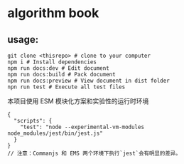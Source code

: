 # algorithm book

## usage:

```shell
git clone <thisrepo> # clone to your computer
npm i # Install dependencies
npm run docs:dev # Edit document
npm run docs:build # Pack document
npm run docs:preview # View document in dist folder
npn run test # Execute all test files
```

本项目使用 ESM 模块化方案和实验性的运行时环境

```jsonc
{
  "scripts": {
    "test": "node --experimental-vm-modules node_modules/jest/bin/jest.js"
  }
}
// 注意：Commanjs 和 EMS 两个环境下执行`jest`会有明显的差异。
```
